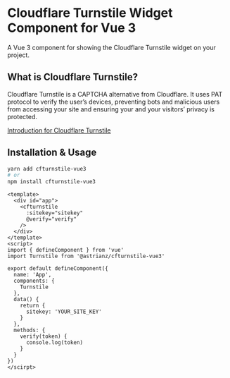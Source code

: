 # Cloudflare Turnstile Widget Component for Vue 3

A Vue 3 component for showing the Cloudflare Turnstile widget on your project.

## What is Cloudflare Turnstile?
Cloudflare Turnstile is a CAPTCHA alternative from Cloudflare. It uses PAT protocol to verify the user’s devices, preventing bots and malicious users from accessing your site and ensuring your and your visitors’ privacy is protected.

[Introduction for Cloudflare Turnstile](https://blog.cloudflare.com/turnstile-private-captcha-alternative/)

## Installation & Usage

```bash
yarn add cfturnstile-vue3
# or
npm install cfturnstile-vue3
```

```vue
<template>
  <div id="app">
    <cfturnstile
      :sitekey="sitekey"
      @verify="verify"
    />
  </div>
</template>
<script>
import { defineComponent } from 'vue'
import Turnstile from '@astrianz/cfturnstile-vue3'

export default defineComponent({
  name: 'App',
  components: {
    Turnstile
  },
  data() {
    return {
      sitekey: 'YOUR_SITE_KEY'
    }
  },
  methods: {
    verify(token) {
      console.log(token)
    }
  }
})
</scirpt>
```